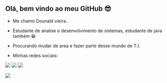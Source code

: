 ## Olá, bem vindo ao meu GitHub 😎

- Me chamo Dounald vieira..
- Estudante de analise e desenvolvimento de sistemas, estudante de java também 😁
- Procurando mudar de area e fazer parte desse mundo de T.I.

- Minhas redes sociais:


 <div> 
  
  <a href="https://www.instagram.com/vieiradounald/" target="_blank"><img src="https://img.shields.io/badge/-Instagram-%23E4405F?style=for-the-badge&logo=instagram&logoColor=white" target="_blank"></a>
  <a href = "82 98203-3998"><img src="https://img.shields.io/badge/WhatsApp-25D366?style=for-the-badge&logo=whatsapp&logoColor=white" target="_blank"></a>
  <a href="https://www.linkedin.com/in/dounald-vieira-43447920b/" target="_blank"><img src="https://img.shields.io/badge/-LinkedIn-%230077B5?style=for-the-badge&logo=linkedin&logoColor=white" target="_blank"></a> 
</div>

<div>
 <img src="https://cdn.jsdelivr.net/gh/devicons/devicon/icons/java/java-original-wordmark.svg" />
</div>



<!---
VieiraDounald/VieiraDounald is a ✨ special ✨ repository because its `README.md` (this file) appears on your GitHub profile.
You can click the Preview link to take a look at your changes.
--->
